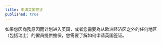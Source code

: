 ```yaml
---
title: 申请英国签证
published: true
---
```

如果您因商務原因而计划进入英国，或者您需要為从欧洲经济区之外的任何地区（包括瑞士）的僱員提供擔保，您需要了解如何申请英国签证。

